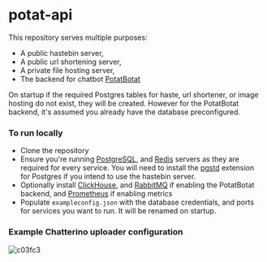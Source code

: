 # potat-api

This repository serves multiple purposes:
- A public hastebin server,
- A public url shortening server,
- A private file hosting server,
- The backend for chatbot [PotatBotat](https://potat.app)  

On startup if the required Postgres tables for haste, url shortener, or image hosting do not exist, they will be created. However for the PotatBotat backend, it's assumed you already have the database preconfigured.

### To run locally

- Clone the repository
- Ensure you're running [PostgreSQL](https://www.postgresql.org/download/), and [Redis](https://redis.io/docs/getting-started/installation/) servers as they are required for every service. You will need to install the [pgstd](https://github.com/grahamedgecombe/pgzstd) extension for Postgres if you intend to use the hastebin server.
- Optionally install [ClickHouse](https://clickhouse.com/docs/en/quick-start), and [RabbitMQ](https://www.rabbitmq.com/docs/download) if enabling the PotatBotat backend, and [Prometheus](https://prometheus.io/docs/prometheus/latest/installation/) if enabling metrics
- Populate `exampleconfig.json` with the database credentials, and ports for services you want to run. It will be renamed on startup.

### Example Chatterino uploader configuration


![c03fc3](https://github.com/user-attachments/assets/b7f865ff-5432-45ab-8b9a-1d92ff99812e)
